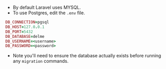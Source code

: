 * By default Laravel uses MYSQL.
* To use Postgres, edit the ``.env`` file.
```ruby
DB_CONNECTION=pgsql
DB_HOST=127.0.0.1
DB_PORT=5432
DB_DATABASE=delme
DB_USERNAME=<username>
DB_PASSWORD=<password>
```

* Note you'll need to ensure the database actually exists before running any `migration` commands.